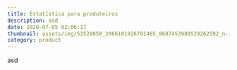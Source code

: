 ```yaml
---
title: Estatística para produteiros
description: asd
date: 2020-07-05 02:06:17
thumbnail: assets/img/51528050_2066101926791465_8687453980529262592_n-1200x675.jpg
category: product
---
```

asd
